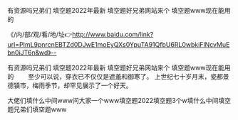 有资源吗兄弟们
填空题2022年最新
填空题好兄弟网站来个
填空题www现在能用的


《/内/部/观/看/地/址👉http://www.baidu.com/link?url=PImL9pnrcnEBTZd0DJwE1moEyQXs0YpuTA91QfbU6RL0wbkiFlNcvMuEbn0iJT6n&wd》--

有资源吗兄弟们
填空题2022年最新
填空题好兄弟网站来个
填空题www现在能用的
　　至少可以说，穿衣已不仅仅是遮羞和御寒了。
	上世纪七十岁月末，瓷都景德镇市，梅雨季节，却罕见展示了一个好天。





大佬们填什么中间www问大家一个www填空题2022填空题3个w填什么中间填空题兄弟们填空题www
